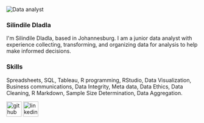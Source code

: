 ![Data analyst](https://media.licdn.com/dms/image/D4D03AQHxN9ALogKQGg/profile-displayphoto-shrink_100_100/0/1686229232191?e=1718236800&v=beta&t=rKfSvCpHPLVOXZAOEOnArT7CSpJtwJcLpfv0nZ_Nisg)
### Silindile Dladla

I'm Silindile Dladla, based in Johannesburg. I am a junior data analyst with experience collecting, transforming, and organizing data for analysis to help make informed decisions.

### Skills
Spreadsheets, SQL, Tableau, R programming, RStudio, Data Visualization, Business communications, Data Integrity, Meta data, Data Ethics, Data Cleaning, R Markdown, Sample Size Determination, Data Aggregation.

[<img src='https://cdn.jsdelivr.net/npm/simple-icons@3.0.1/icons/github.svg' alt='github' height='40'>](https://github.com/silindiledladla)  [<img src='https://cdn.jsdelivr.net/npm/simple-icons@3.0.1/icons/linkedin.svg' alt='linkedin' height='40'>](https://www.linkedin.com/in/silindiledladla/)  



